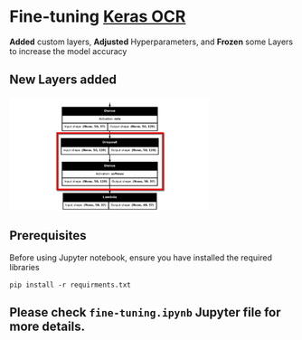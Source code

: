# Fine-tuning [Keras OCR](https://github.com/faustomorales/keras-ocr)
**Added** custom layers, **Adjusted** Hyperparameters, and **Frozen** some Layers to increase the model accuracy

## New Layers added
<img src="Resources/New_Layers.png" title="New Layers" alt="New Layers" width="70%">

## Prerequisites
Before using Jupyter notebook, ensure you have installed the required libraries <br/>

```bach
pip install -r requirments.txt
```

## Please check `fine-tuning.ipynb` Jupyter file for more details.
